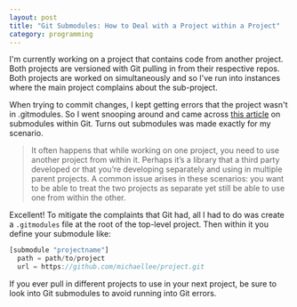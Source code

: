 ```yaml
---
layout: post
title: "Git Submodules: How to Deal with a Project within a Project"
category: programming
---
```


I'm currently working on a project that contains code from another project. Both projects are versioned with Git pulling in from their respective repos. Both projects are worked on simultaneously and so I've run into instances where the main project complains about the sub-project.

When trying to commit changes, I kept getting errors that the project wasn't in .gitmodules. So I went snooping around and came across [this article](http://git-scm.com/book/en/Git-Tools-Submodules) on submodules within Git. Turns out submodules was made exactly for my scenario.

> It often happens that while working on one project, you need to use another project from within it. Perhaps it’s a library that a third party developed or that you’re developing separately and using in multiple parent projects. A common issue arises in these scenarios: you want to be able to treat the two projects as separate yet still be able to use one from within the other.

Excellent! To mitigate the complaints that Git had, all I had to do was create a `.gitmodules` file at the root of the top-level project. Then within it you define your submodule like:

```javascript
[submodule "projectname"]
  path = path/to/project
  url = https://github.com/michaellee/project.git
```

If you ever pull in different projects to use in your next project, be sure to look into Git submodules to avoid running into Git errors.
